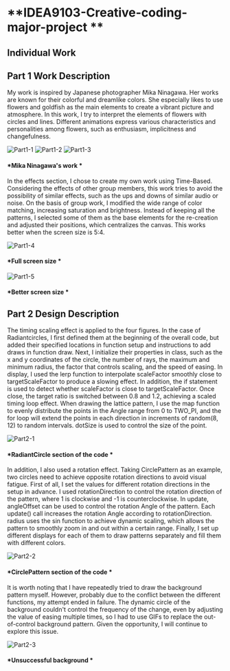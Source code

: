 # **IDEA9103-Creative-coding-major-project **
## Individual Work

## Part 1 Work Description
My work is inspired by Japanese photographer Mika Ninagawa. Her works are known for their colorful and dreamlike colors. She especially likes to use flowers and goldfish as the main elements to create a vibrant picture and atmosphere. In this work, I try to interpret the elements of flowers with circles and lines. Different animations express various characteristics and personalities among flowers, such as enthusiasm, implicitness and changefulness.

![Part1-1](readmeImages/Mika%20Ninagawa%20work1.jpg)
![Part1-2](readmeImages/Mika%20Ninagawa%20work2.jpg)
![Part1-3](readmeImages/Mika%20Ninagawa%20work3.jpg)
#### *Mika Ninagawa's work *


In the effects section, I chose to create my own work using Time-Based. Considering the effects of other group members, this work tries to avoid the possibility of similar effects, such as the ups and downs of similar audio or noise. On the basis of group work, I modified the wide range of color matching, increasing saturation and brightness. Instead of keeping all the patterns, I selected some of them as the base elements for the re-creation and adjusted their positions, which centralizes the canvas. This works better when the screen size is 5:4.

![Part1-4](readmeImages/FullScreenSize.jpg)
#### *Full screen size *
![Part1-5](readmeImages/BestSize.jpg)
#### *Better screen size *


## Part 2 Design Description
The timing scaling effect is applied to the four figures. In the case of Radiantcircles, I first defined them at the beginning of the overall code, but added their specified locations in function setup and instructions to add draws in function draw. Next, I initialize their properties in class, such as the x and y coordinates of the circle, the number of rays, the maximum and minimum radius, the factor that controls scaling, and the speed of easing. In display, I used the lerp function to interpolate scaleFactor smoothly close to targetScaleFactor to produce a slowing effect. In addition, the if statement is used to detect whether scaleFactor is close to targetScaleFactor. Once close, the target ratio is switched between 0.8 and 1.2, achieving a scaled timing loop effect. When drawing the lattice pattern, I use the map function to evenly distribute the points in the Angle range from 0 to TWO_PI, and the for loop will extend the points in each direction in increments of random(8, 12) to random intervals. dotSize is used to control the size of the point.

![Part2-1](readmeImages/RadiantCircle.jpg)
#### *RadiantCircle section of the code *

In addition, I also used a rotation effect. Taking CirclePattern as an example, two circles need to achieve opposite rotation directions to avoid visual fatigue. First of all, I set the values for different rotation directions in the setup in advance. I used rotationDirection to control the rotation direction of the pattern, where 1 is clockwise and -1 is counterclockwise. In update, angleOffset can be used to control the rotation Angle of the pattern. Each update() call increases the rotation Angle according to rotationDirection. radius uses the sin function to achieve dynamic scaling, which allows the pattern to smoothly zoom in and out within a certain range. Finally, I set up different displays for each of them to draw patterns separately and fill them with different colors.


![Part2-2](readmeImages/CirclePattern.jpg)
#### *CirclePattern section of the code *

It is worth noting that I have repeatedly tried to draw the background pattern myself. However, probably due to the conflict between the different functions, my attempt ended in failure. The dynamic circle of the background couldn't control the frequency of the change, even by adjusting the value of easing multiple times, so I had to use GIFs to replace the out-of-control background pattern. Given the opportunity, I will continue to explore this issue.

![Part2-3](readmeImages/AttemptedBackground.jpg)
#### *Unsuccessful background *